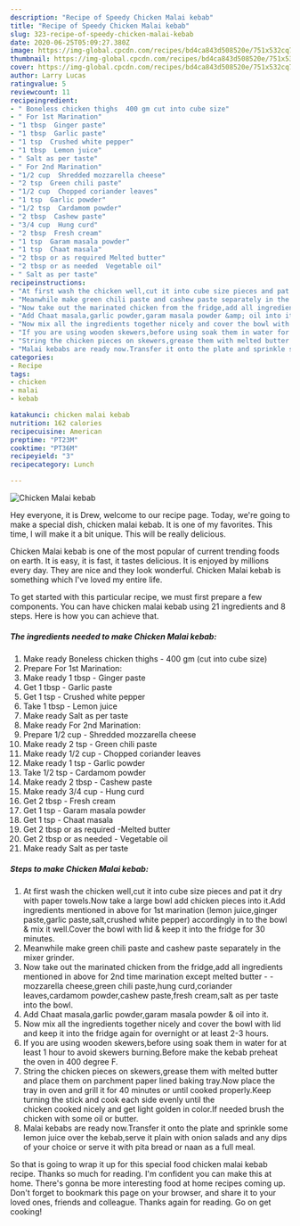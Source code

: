 ```yaml
---
description: "Recipe of Speedy Chicken Malai kebab"
title: "Recipe of Speedy Chicken Malai kebab"
slug: 323-recipe-of-speedy-chicken-malai-kebab
date: 2020-06-25T05:09:27.380Z
image: https://img-global.cpcdn.com/recipes/bd4ca843d508520e/751x532cq70/chicken-malai-kebab-recipe-main-photo.jpg
thumbnail: https://img-global.cpcdn.com/recipes/bd4ca843d508520e/751x532cq70/chicken-malai-kebab-recipe-main-photo.jpg
cover: https://img-global.cpcdn.com/recipes/bd4ca843d508520e/751x532cq70/chicken-malai-kebab-recipe-main-photo.jpg
author: Larry Lucas
ratingvalue: 5
reviewcount: 11
recipeingredient:
- " Boneless chicken thighs  400 gm cut into cube size"
- " For 1st Marination"
- "1 tbsp  Ginger paste"
- "1 tbsp  Garlic paste"
- "1 tsp  Crushed white pepper"
- "1 tbsp  Lemon juice"
- " Salt as per taste"
- " For 2nd Marination"
- "1/2 cup  Shredded mozzarella cheese"
- "2 tsp  Green chili paste"
- "1/2 cup  Chopped coriander leaves"
- "1 tsp  Garlic powder"
- "1/2 tsp  Cardamom powder"
- "2 tbsp  Cashew paste"
- "3/4 cup  Hung curd"
- "2 tbsp  Fresh cream"
- "1 tsp  Garam masala powder"
- "1 tsp  Chaat masala"
- "2 tbsp or as required Melted butter"
- "2 tbsp or as needed  Vegetable oil"
- " Salt as per taste"
recipeinstructions:
- "At first wash the chicken well,cut it into cube size pieces and pat it dry with paper towels.Now take a large bowl add chicken pieces into it.Add ingredients mentioned in above for 1st marination (lemon juice,ginger paste,garlic paste,salt,crushed white pepper) accordingly in to the bowl &amp; mix it well.Cover the bowl with lid &amp; keep it into the fridge for 30 minutes."
- "Meanwhile make green chili paste and cashew paste separately in the mixer grinder."
- "Now take out the marinated chicken from the fridge,add all ingredients mentioned in above for 2nd time marination except melted butter  - mozzarella cheese,green chili paste,hung curd,coriander leaves,cardamom powder,cashew paste,fresh cream,salt as per taste into the bowl."
- "Add Chaat masala,garlic powder,garam masala powder &amp; oil into it."
- "Now mix all the ingredients together nicely and cover the bowl with lid and keep it into the fridge again for overnight or at least 2-3 hours."
- "If you are using wooden skewers,before using soak them in water for at least 1 hour to avoid skewers burning.Before make the kebab preheat the oven in 400 degree F."
- "String the chicken pieces on skewers,grease them with melted butter and place them on parchment paper lined baking tray.Now place the tray in oven and grill it for 40 minutes or until cooked properly.Keep turning the stick and cook each side evenly until the chicken cooked nicely and get light golden in color.If needed brush the chicken with some oil or butter."
- "Malai kebabs are ready now.Transfer it onto the plate and sprinkle some lemon juice over the kebab,serve it plain with onion salads and any dips of your choice or serve it with pita bread or naan as a full meal."
categories:
- Recipe
tags:
- chicken
- malai
- kebab

katakunci: chicken malai kebab 
nutrition: 162 calories
recipecuisine: American
preptime: "PT23M"
cooktime: "PT36M"
recipeyield: "3"
recipecategory: Lunch

---
```



![Chicken Malai kebab](https://img-global.cpcdn.com/recipes/bd4ca843d508520e/751x532cq70/chicken-malai-kebab-recipe-main-photo.jpg)

Hey everyone, it is Drew, welcome to our recipe page. Today, we're going to make a special dish, chicken malai kebab. It is one of my favorites. This time, I will make it a bit unique. This will be really delicious.



Chicken Malai kebab is one of the most popular of current trending foods on earth. It is easy, it is fast, it tastes delicious. It is enjoyed by millions every day. They are nice and they look wonderful. Chicken Malai kebab is something which I've loved my entire life.


To get started with this particular recipe, we must first prepare a few components. You can have chicken malai kebab using 21 ingredients and 8 steps. Here is how you can achieve that.

<!--inarticleads1-->

##### The ingredients needed to make Chicken Malai kebab:

1. Make ready  Boneless chicken thighs - 400 gm (cut into cube size)
1. Prepare  For 1st Marination:
1. Make ready 1 tbsp - Ginger paste
1. Get 1 tbsp - Garlic paste
1. Get 1 tsp - Crushed white pepper
1. Take 1 tbsp - Lemon juice
1. Make ready  Salt as per taste
1. Make ready  For 2nd Marination:
1. Prepare 1/2 cup - Shredded mozzarella cheese
1. Make ready 2 tsp - Green chili paste
1. Make ready 1/2 cup - Chopped coriander leaves
1. Make ready 1 tsp - Garlic powder
1. Take 1/2 tsp - Cardamom powder
1. Make ready 2 tbsp - Cashew paste
1. Make ready 3/4 cup - Hung curd
1. Get 2 tbsp - Fresh cream
1. Get 1 tsp - Garam masala powder
1. Get 1 tsp - Chaat masala
1. Get 2 tbsp or as required -Melted butter
1. Get 2 tbsp or as needed - Vegetable oil
1. Make ready  Salt as per taste




<!--inarticleads2-->

##### Steps to make Chicken Malai kebab:

1. At first wash the chicken well,cut it into cube size pieces and pat it dry with paper towels.Now take a large bowl add chicken pieces into it.Add ingredients mentioned in above for 1st marination (lemon juice,ginger paste,garlic paste,salt,crushed white pepper) accordingly in to the bowl &amp; mix it well.Cover the bowl with lid &amp; keep it into the fridge for 30 minutes.
1. Meanwhile make green chili paste and cashew paste separately in the mixer grinder.
1. Now take out the marinated chicken from the fridge,add all ingredients mentioned in above for 2nd time marination except melted butter  - - mozzarella cheese,green chili paste,hung curd,coriander leaves,cardamom powder,cashew paste,fresh cream,salt as per taste into the bowl.
1. Add Chaat masala,garlic powder,garam masala powder &amp; oil into it.
1. Now mix all the ingredients together nicely and cover the bowl with lid and keep it into the fridge again for overnight or at least 2-3 hours.
1. If you are using wooden skewers,before using soak them in water for at least 1 hour to avoid skewers burning.Before make the kebab preheat the oven in 400 degree F.
1. String the chicken pieces on skewers,grease them with melted butter and place them on parchment paper lined baking tray.Now place the tray in oven and grill it for 40 minutes or until cooked properly.Keep turning the stick and cook each side evenly until the chicken cooked nicely and get light golden in color.If needed brush the chicken with some oil or butter.
1. Malai kebabs are ready now.Transfer it onto the plate and sprinkle some lemon juice over the kebab,serve it plain with onion salads and any dips of your choice or serve it with pita bread or naan as a full meal.




So that is going to wrap it up for this special food chicken malai kebab recipe. Thanks so much for reading. I'm confident you can make this at home. There's gonna be more interesting food at home recipes coming up. Don't forget to bookmark this page on your browser, and share it to your loved ones, friends and colleague. Thanks again for reading. Go on get cooking!
